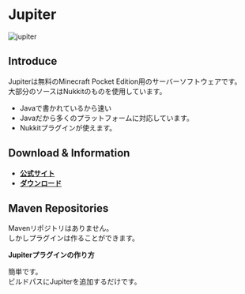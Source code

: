 # Jupiter
![jupiter](https://github.com/JupiterDevelopmentTeam/JupiterDevelopmentTeam/blob/master/Banner.jpg)

Introduce
-------------

Jupiterは無料のMinecraft Pocket Edition用のサーバーソフトウェアです。  
大部分のソースはNukkitのものを使用しています。  

* Javaで書かれているから速い
* Javaだから多くのプラットフォームに対応しています。
* Nukkitプラグインが使えます。

 Download & Information
--------------------

* __[公式サイト](https://jupiterdevelopmentteam.github.io/)__
* __[ダウンロード](http://ux.getuploader.com/Itsu/)__


Maven Repositories
--------------------

Mavenリポジトリはありません。  
しかしプラグインは作ることができます。  


__Jupiterプラグインの作り方__

簡単です。  
ビルドパスにJupiterを追加するだけです。  
